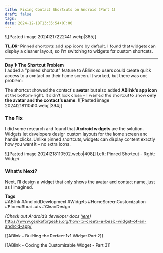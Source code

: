 ```yaml
---
title: Fixing Contact Shortcuts on Android (Part 1)
draft: false
tags: 
date: 2024-12-18T13:55:54+07:00
---
```

![[Pasted image 20241217222441.webp|385]]

**TL;DR:** Pinned shortcuts add app icons by default. I found that widgets can display a cleaner layout, so I’m switching to widgets for custom shortcuts.

---

**Day 1: The Shortcut Problem**  
I added a "pinned shortcut" feature to ABlink so users could create quick access to a contact on their home screen. It worked, but there was one problem:

The shortcut showed the contact's **avatar** but also added **ABlink’s app icon** at the bottom-right. It didn’t look clean – I wanted the shortcut to show **only the avatar and the contact’s name**.
![[Pasted image 20241218110410.webp|394]]
### The Fix

I did some research and found that **Android widgets** are the solution. Widgets let developers design custom layouts for the home screen and handle clicks. Unlike pinned shortcuts, widgets can display content exactly how you want it – no extra icons.

![[Pasted image 20241218110502.webp|408]]
Left: Pinned Shortcut - Right: Widget
### What’s Next?

Next, I’ll design a widget that only shows the avatar and contact name, just as I imagined.

**Tags:**  
#ABlink #AndroidDevelopment #Widgets #HomeScreenCustomization #PinnedShortcuts #CleanDesign

_(Check out Android’s developer docs [here](https://developer.android.com/develop/ui/views/appwidgets))_
https://www.geeksforgeeks.org/how-to-create-a-basic-widget-of-an-android-app/

[[ABlink - Building the Perfect 1x1 Widget Part 2]]

[[ABlink - Coding the Customizable Widget - Part 3]]